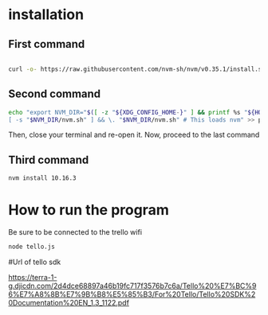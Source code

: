 # installation 
## First command

```sh

curl -o- https://raw.githubusercontent.com/nvm-sh/nvm/v0.35.1/install.sh | bash
```


## Second command



```sh
echo "export NVM_DIR="$([ -z "${XDG_CONFIG_HOME-}" ] && printf %s "${HOME}/.nvm" || printf %s "${XDG_CONFIG_HOME}/nvm")"
[ -s "$NVM_DIR/nvm.sh" ] && \. "$NVM_DIR/nvm.sh" # This loads nvm" >> prova.txt
```

Then, close your terminal and re-open it.
Now, proceed to the last command


## Third command



```sh
nvm install 10.16.3
```


# How to run the program

Be sure to be connected to the trello wifi
```sh
node tello.js
```


#Url of tello sdk

https://terra-1-g.djicdn.com/2d4dce68897a46b19fc717f3576b7c6a/Tello%20%E7%BC%96%E7%A8%8B%E7%9B%B8%E5%85%B3/For%20Tello/Tello%20SDK%20Documentation%20EN_1.3_1122.pdf